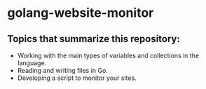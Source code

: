 # golang-website-monitor

## Topics that summarize this repository:

- Working with the main types of variables and collections in the language.
- Reading and writing files in Go.
- Developing a script to monitor your sites.
